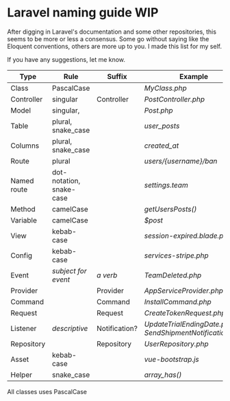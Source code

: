 # Laravel naming guide WIP
After digging in Laravel's documentation and some other repositories, this seems to be more or less a consensus. Some go without saying like the Eloquent conventions, others are more up to you. I made this list for my self. 

If you have any suggestions, let me know.

| Type            | Rule                      | Suffix                        | Example  |
| --------------- |---------------------------|-------------------------------| ---------|
| Class           | PascalCase                |                               | *MyClass.php*              |
| Controller      | singular                  | Controller                    | *PostController.php*       |
| Model           | singular,                 |                               | *Post.php*                  |
| Table           | plural, snake_case        |                               | *user_posts*                    |  
| Columns         | plural, snake_case        |                               | *created_at*                     |
| Route           | plural                    |                               | *users/{username}/ban*          | 
| Named route     | dot-notation, snake-case  |                               | *settings.team* |
| Method          | camelCase                 |                               | *getUsersPosts()*           |
| Variable        | camelCase                 |                               | *$post*                     |
| View            | kebab-case                |                               | *session-expired.blade.php* |
| Config          | kebab-case                |                               | *services-stripe.php*       |
| Event           | *subject for event*       | *a verb*                      | *TeamDeleted.php*      | 
| Provider        |                           | Provider                      | *AppServiceProvider.php* |
| Command         |                           | Command                       | *InstallCommand.php* |
| Request         |                           | Request                       | *CreateTokenRequest.php* |
| Listener        | *descriptive*             | Notification?                 | *UpdateTrialEndingDate.php, SendShipmentNotification.php* |
| Repository      |                           | Repository                    | *UserRepository.php* |
| Asset           | kebab-case                |                               | *vue-bootstrap.js* |
| Helper          | snake_case                |                               | *array_has()* |

All classes uses PascalCase
